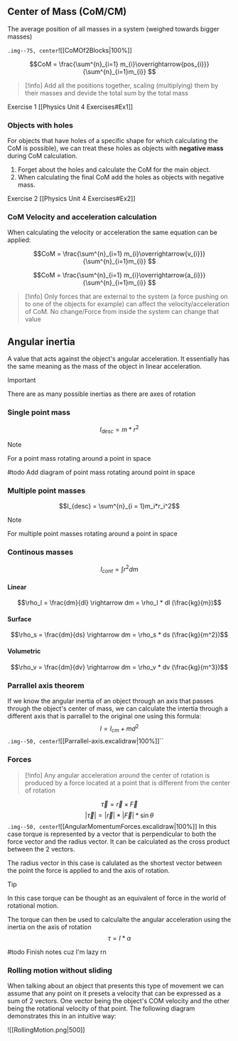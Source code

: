 ## Center of Mass (CoM/CM)
The average position of all masses in a system (weighed towards bigger masses)

`.img--75, center`![[CoMOf2Blocks|100%]]

$$CoM = \frac{\sum^{n}_{i=1} m_{i}\overrightarrow{pos_{i}}}{\sum^{n}_{i=1}m_{i}}	$$

> [!info] 
> Add all the positions together, scaling (multiplying) them by their masses and devide the total sum by the total mass 

Exercise 1 [[Physics Unit 4 Exercises#Ex1]]

### Objects with holes
For objects that have holes of a specific shape for which calculating the CoM is possible), we can treat these holes as objects with **negative mass** during CoM calculation. 

1. Forget about the holes and calculate the CoM for the main object.
2. When calculating the final CoM add the holes as objects with negative mass.

Exercise 2 [[Physics Unit 4 Exercises#Ex2]]

### CoM Velocity and acceleration calculation
When calculating the velocity or acceleration the same equation can be applied:

$$CoM = \frac{\sum^{n}_{i=1} m_{i}\overrightarrow{v_{i}}}{\sum^{n}_{i=1}m_{i}}	$$

$$CoM = \frac{\sum^{n}_{i=1} m_{i}\overrightarrow{a_{i}}}{\sum^{n}_{i=1}m_{i}}	$$

> [!info] 
> Only forces that are external to the system (a force pushing on to one of the objects for example) can affect the velocity/acceleration of CoM. No change/Force from inside the system can change that value


## Angular inertia
A value that acts against the object's angular acceleration. It essentially has the same meaning as the mass of the object in linear acceleration.

> [!important] 
> There are as many possible inertias as there are axes of rotation

### Single point mass
$$I_{desc} = m*r^2$$
> [!note] 
> For a point mass rotating around a point in space

#todo Add diagram of point mass rotating around point in space

### Multiple point masses
$$I_{desc} = \sum^{n}_{i = 1}m_i*r_i^2$$
> [!note] 
> For multiple point masses rotating around a point in space

### Continous masses
$$I_{cont} = \int r^2 dm$$
#### Linear
$$\rho_l = \frac{dm}{dl} \rightarrow dm = \rho_l * dl (\frac{kg}{m})$$
#### Surface
$$\rho_s = \frac{dm}{ds} \rightarrow dm = \rho_s * ds (\frac{kg}{m^2})$$
#### Volumetric
$$\rho_v = \frac{dm}{dv} \rightarrow dm = \rho_v * dv (\frac{kg}{m^3})$$
### Parrallel axis theorem
If we know the angular inertia of an object through an axis that passes through the object's center of mass, we can calculate the intertia through a different axis that is parrallel to the original one using this formula:
$$I = I_{cm} + md^2$$
`.img--50, center`![[Parrallel-axis.excalidraw|100%]]``
### Forces
>[!info] 
>Any angular acceleration around the center of rotation is produced by a force located at a point that is different from the center of rotation

$$\overrightarrow{\tau} = \overrightarrow{r} \times \overrightarrow{F}$$
$$|\overrightarrow{\tau}| = |\overrightarrow{r}|*|\overrightarrow{F}|*\sin{\theta}$$
`.img--50, center`![[AngularMomentumForces.excalidraw|100%]]
In this case torque is represented by a vector that is perpendicular to both the force vector and the radius vector. It can be calculated as the cross product between the 2 vectors.

The radius vector in this case is calulated as the shortest vector between the point the force is applied to and the axis of rotation.

>[!tip] 
>In this case torque can be thought as an equivalent of force in the world of rotational motion. 

The torque can then be used to calculalte the angular acceleration using the inertia on the axis of rotation
$$\tau = I * \alpha$$

#todo Finish notes cuz I'm lazy rn

### Rolling motion without sliding

When talking about an object that presents this type of movement we can assume that any point on it presets a velocity that can be expressed as a sum of 2 vectors. One vector being the object's COM velocity and the other being the rotational velocity of that point. The following diagram demonstrates this in an intuitive way:

![[RollingMotion.png|500]]








